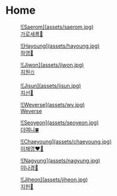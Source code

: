 # Home

<div class="home-grid" markdown="1">
<div markdown="1">
<a class="home-link" href="saerom/saerom-1" markdown="1">
<figure markdown="1">
![Saerom](assets/saerom.jpg)
<figcaption>가로새롬💌</figcaption>
</figure>
</a>
</div>
<div markdown="1">
<a class="home-link" href="hayoung/hayoung-1" markdown="1">
<figure markdown="1">
![Hayoung](assets/hayoung.jpg)
<figcaption>하영🌻</figcaption>
</figure>
</a>
</div>
<div markdown="1">
<a class="home-link" href="jiwon/jiwon-1" markdown="1">
<figure markdown="1">
![Jiwon](assets/jiwon.jpg)
<figcaption>지원☃️</figcaption>
</figure>
</a>
</div>
<div markdown="1">
<a class="home-link" href="jisun/jisun-1" markdown="1">
<figure markdown="1">
![Jisun](assets/jisun.jpg)
<figcaption>지선💌</figcaption>
</figure>
</a>
</div>
<div markdown="1">
<a class="home-link" href="https://fromis-wv.github.io/" markdown="1">
<figure markdown="1">
![Weverse](assets/wv.jpg)
<figcaption>Weverse</figcaption>
</figure>
</a>
</div>
<div markdown="1">
<a class="home-link" href="seoyeon/seoyeon-1" markdown="1">
<figure markdown="1">
![Seoyeon](assets/seoyeon.jpg)
<figcaption>더여니🍀</figcaption>
</figure>
</a>
</div>
<div markdown="1">
<a class="home-link" href="chaeyoung/chaeyoung-1" markdown="1">
<figure markdown="1">
![Chaeyoung](assets/chaeyoung.jpg)
<figcaption>이채영❤️‍🔥</figcaption>
</figure>
</a>
</div>
<div markdown="1">
<a class="home-link" href="nagyung/nagyung-1" markdown="1">
<figure markdown="1">
![Nagyung](assets/nagyung.jpg)
<figcaption>이나경🧀</figcaption>
</figure>
</a>
</div>

<div markdown="1">
<a class="home-link" href="jiheon/jiheon-1" markdown="1">
<figure markdown="1">
![Jiheon](assets/jiheon.jpg)
<figcaption>지헌🩵</figcaption>
</figure>
</a>
</div>

</div>